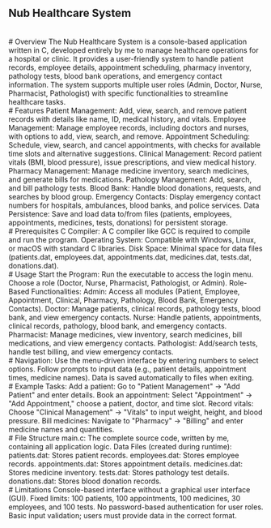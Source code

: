 ## Nub Healthcare System
<br>
# Overview
The Nub Healthcare System is a console-based application written in C, developed entirely by me to manage healthcare operations for a hospital or clinic. It provides a user-friendly system to handle patient records, employee details, appointment scheduling, pharmacy inventory, pathology tests, blood bank operations, and emergency contact information. The system supports multiple user roles (Admin, Doctor, Nurse, Pharmacist, Pathologist) with specific functionalities to streamline healthcare tasks.
<br>
# Features
Patient Management: Add, view, search, and remove patient records with details like name, ID, medical history, and vitals.
Employee Management: Manage employee records, including doctors and nurses, with options to add, view, search, and remove.
Appointment Scheduling: Schedule, view, search, and cancel appointments, with checks for available time slots and alternative suggestions.
Clinical Management: Record patient vitals (BMI, blood pressure), issue prescriptions, and view medical history.
Pharmacy Management: Manage medicine inventory, search medicines, and generate bills for medications.
Pathology Management: Add, search, and bill pathology tests.
Blood Bank: Handle blood donations, requests, and searches by blood group.
Emergency Contacts: Display emergency contact numbers for hospitals, ambulances, blood banks, and police services.
Data Persistence: Save and load data to/from files (patients, employees, appointments, medicines, tests, donations) for persistent storage.
<br>
# Prerequisites
C Compiler: A C compiler like GCC is required to compile and run the program.
Operating System: Compatible with Windows, Linux, or macOS with standard C libraries.
Disk Space: Minimal space for data files (patients.dat, employees.dat, appointments.dat, medicines.dat, tests.dat, donations.dat).
<br>
# Usage
Start the Program: Run the executable to access the login menu. Choose a role (Doctor, Nurse, Pharmacist, Pathologist, or Admin).
Role-Based Functionalities:
Admin: Access all modules (Patient, Employee, Appointment, Clinical, Pharmacy, Pathology, Blood Bank, Emergency Contacts).
Doctor: Manage patients, clinical records, pathology tests, blood bank, and view emergency contacts.
Nurse: Handle patients, appointments, clinical records, pathology, blood bank, and emergency contacts.
Pharmacist: Manage medicines, view inventory, search medicines, bill medications, and view emergency contacts.
Pathologist: Add/search tests, handle test billing, and view emergency contacts.
<br>
# Navigation:
Use the menu-driven interface by entering numbers to select options.
Follow prompts to input data (e.g., patient details, appointment times, medicine names).
Data is saved automatically to files when exiting.
<br>
# Example Tasks:
Add a patient: Go to "Patient Management" → "Add Patient" and enter details.
Book an appointment: Select "Appointment" → "Add Appointment," choose a patient, doctor, and time slot.
Record vitals: Choose "Clinical Management" → "Vitals" to input weight, height, and blood pressure.
Bill medicines: Navigate to "Pharmacy" → "Billing" and enter medicine names and quantities.
<br>
# File Structure
main.c: The complete source code, written by me, containing all application logic.
Data Files (created during runtime):
patients.dat: Stores patient records.
employees.dat: Stores employee records.
appointments.dat: Stores appointment details.
medicines.dat: Stores medicine inventory.
tests.dat: Stores pathology test details.
donations.dat: Stores blood donation records.
<br>
# Limitations
Console-based interface without a graphical user interface (GUI).
Fixed limits: 100 patients, 100 appointments, 100 medicines, 30 employees, and 100 tests.
No password-based authentication for user roles.
Basic input validation; users must provide data in the correct format.

